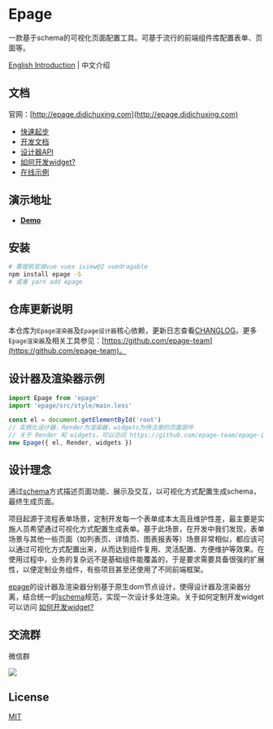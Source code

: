# Epage

一款基于schema的可视化页面配置工具。可基于流行的前端组件库配置表单、页面等。

[English Introduction](./README_EN.md) | 中文介绍

## 文档

官网：[http://epage.didichuxing.com](http://epage.didichuxing.com)

- [快速起步](http://epage.didichuxing.com/usage/#快速起步)
- [开发文档](http://epage.didichuxing.com/developer/)
- [设计器API](http://epage.didichuxing.com/developer/epage.html)
- [如何开发widget?](http://epage.didichuxing.com/developer/widget.html)
- [在线示例](http://epage.didichuxing.com/examples/)


## 演示地址

- **[Demo](http://epage.didichuxing.com/examples/epage.html)**

## 安装

```sh
# 需提前安装vue vuex iview@2 vuedragable
npm install epage -S
# 或者 yarn add epage
```

## 仓库更新说明

本仓库为`Epage渲染器`及`Epage设计器`核心依赖，更新日志查看[CHANGLOG](./CHANGELOG.md)。更多`Epage渲染器`及相关工具参见：[https://github.com/epage-team](https://github.com/epage-team)。

## 设计器及渲染器示例

```js
import Epage from 'epage'
import 'epage/src/style/main.less'

const el = document.getElementById('root')
// 实例化设计器，Render为渲染器，widgets为待注册的页面部件
// 关于 Render 和 widgets，可以访问 https://github.com/epage-team/epage-iview
new Epage({ el, Render, widgets })
```

## 设计理念

通过[schema](http://epage.didichuxing.com/developer/schema.html)方式描述页面功能、展示及交互，以可视化方式配置生成schema，最终生成页面。

项目起源于流程表单场景，定制开发每一个表单成本太高且维护性差，最主要是实施人员希望通过可视化方式配置生成表单。基于此场景，在开发中我们发现，表单场景与其他一些页面（如列表页、详情页、图表报表等）场景非常相似，都应该可以通过可视化方式配置出来，从而达到组件复用、灵活配置、方便维护等效果。在使用过程中，业务的复杂远不是基础组件能覆盖的，于是要求需要具备很强的扩展性，以便定制业务组件，有些项目甚至还使用了不同前端框架。

[epage](http://epage.didichuxing.com/)的设计器及渲染器分别基于原生dom节点设计，使得设计器及渲染器分离，结合统一的[schema](http://epage.didichuxing.com/developer/schema.html)规范，实现一次设计多处渲染。关于如何定制开发widget可以访问 [如何开发widget?](http://epage.didichuxing.com/developer/widget.html)

## 交流群

微信群

![](https://github.com/didi/epage/blob/master/public/imgs/epage-qrcode.jpg?raw=true)

## License

[MIT](http://opensource.org/licenses/MIT)
